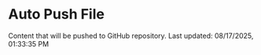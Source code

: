 # Auto Push File

Content that will be pushed to GitHub repository.
Last updated: 08/17/2025, 01:33:35 PM
